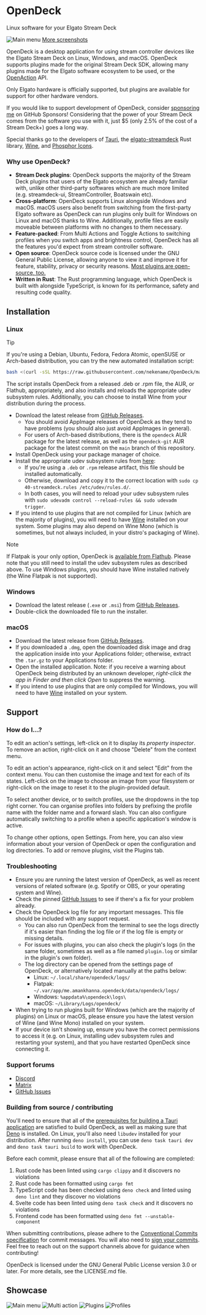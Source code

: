 # OpenDeck

Linux software for your Elgato Stream Deck

![Main menu](.github/readme/mainmenu.png)
[More screenshots](#showcase)

OpenDeck is a desktop application for using stream controller devices like the Elgato Stream Deck on Linux, Windows, and macOS. OpenDeck supports plugins made for the original Stream Deck SDK, allowing many plugins made for the Elgato software ecosystem to be used, or the [OpenAction](https://openaction.amankhanna.me/) API.

Only Elgato hardware is officially supported, but plugins are available for support for other hardware vendors.

If you would like to support development of OpenDeck, consider [sponsoring me](https://github.com/sponsors/nekename) on GitHub Sponsors! Considering that the power of your Stream Deck comes from the software you use with it, just $5 (only 2.5% of the cost of a Stream Deck+) goes a long way.

Special thanks go to the developers of [Tauri](https://github.com/tauri-apps/tauri), the [elgato-streamdeck](https://github.com/OpenActionAPI/rust-elgato-streamdeck) Rust library, [Wine](https://www.winehq.org/), and [Phosphor Icons](https://phosphoricons.com/).

### Why use OpenDeck?

- **Stream Deck plugins**: OpenDeck supports the majority of the Stream Deck plugins that users of the Elgato ecosystem are already familiar with, unlike other third-party softwares which are much more limited (e.g. streamdeck-ui, StreamController, Boatswain etc).
- **Cross-platform**: OpenDeck supports Linux alongside Windows and macOS. macOS users also benefit from switching from the first-party Elgato software as OpenDeck can run plugins only built for Windows on Linux and macOS thanks to Wine. Additionally, profile files are easily moveable between platforms with no changes to them necessary.
- **Feature-packed**: From Multi Actions and Toggle Actions to switching profiles when you switch apps and brightness control, OpenDeck has all the features you'd expect from stream controller software.
- **Open source**: OpenDeck source code is licensed under the GNU General Public License, allowing anyone to view it and improve it for feature, stability, privacy or security reasons. [Most plugins are open-source, too.](https://marketplace.rivul.us/)
- **Written in Rust**: The Rust programming language, which OpenDeck is built with alongside TypeScript, is known for its performance, safety and resulting code quality.

## Installation

### Linux

> [!TIP]
> If you're using a Debian, Ubuntu, Fedora, Fedora Atomic, openSUSE or Arch-based distribution, you can try the new automated installation script:
> ```bash
> bash <(curl -sSL https://raw.githubusercontent.com/nekename/OpenDeck/main/install_opendeck.sh)
> ```
> The script installs OpenDeck from a released .deb or .rpm file, the AUR, or Flathub, appropriately, and also installs and reloads the appropriate udev subsystem rules. Additionally, you can choose to install Wine from your distribution during the process.

- Download the latest release from [GitHub Releases](https://github.com/nekename/OpenDeck/releases/latest).
	- You should avoid AppImage releases of OpenDeck as they tend to have problems (you should also just avoid AppImages in general).
	- For users of Arch-based distributions, there is the `opendeck` AUR package for the latest release, as well as the `opendeck-git` AUR package for the latest commit on the `main` branch of this repository.
- Install OpenDeck using your package manager of choice.
- Install the appropriate udev subsystem rules from [here](https://raw.githubusercontent.com/OpenActionAPI/rust-elgato-streamdeck/main/40-streamdeck.rules):
	- If you're using a `.deb` or `.rpm` release artifact, this file should be installed automatically.
	- Otherwise, download and copy it to the correct location with `sudo cp 40-streamdeck.rules /etc/udev/rules.d/`.
	- In both cases, you will need to reload your udev subsystem rules with `sudo udevadm control --reload-rules && sudo udevadm trigger`.
- If you intend to use plugins that are not compiled for Linux (which are the majority of plugins), you will need to have [Wine](https://www.winehq.org/) installed on your system. Some plugins may also depend on Wine Mono (which is sometimes, but not always included, in your distro's packaging of Wine).

> [!NOTE]
> If Flatpak is your only option, OpenDeck is [available from Flathub](https://flathub.org/apps/me.amankhanna.opendeck). Please note that you still need to install the udev subsystem rules as described above. To use Windows plugins, you should have Wine installed natively (the Wine Flatpak is not supported).

### Windows

- Download the latest release (`.exe` or `.msi`) from [GitHub Releases](https://github.com/nekename/OpenDeck/releases/latest).
- Double-click the downloaded file to run the installer.

### macOS

- Download the latest release from [GitHub Releases](https://github.com/nekename/OpenDeck/releases/latest).
- If you downloaded a `.dmg`, open the downloaded disk image and drag the application inside into your Applications folder; otherwise, extract the `.tar.gz` to your Applications folder.
- Open the installed application. Note: if you receive a warning about OpenDeck being distributed by an unknown developer, *right-click the app in Finder and then click Open* to suppress the warning.
- If you intend to use plugins that are only compiled for Windows, you will need to have [Wine](https://www.winehq.org/) installed on your system.

## Support

### How do I...?

To edit an action's settings, left-click on it to display its *property inspector*. To remove an action, right-click on it and choose "Delete" from the context menu.

To edit an action's appearance, right-click on it and select "Edit" from the context menu. You can then customise the image and text for each of its states. Left-click on the image to choose an image from your filesystem or right-click on the image to reset it to the plugin-provided default.

To select another device, or to switch profiles, use the dropdowns in the top right corner. You can organise profiles into folders by prefixing the profile name with the folder name and a forward slash. You can also configure automatically switching to a profile when a specific application's window is active.

To change other options, open Settings. From here, you can also view information about your version of OpenDeck or open the configuration and log directories. To add or remove plugins, visit the Plugins tab.

### Troubleshooting

- Ensure you are running the latest version of OpenDeck, as well as recent versions of related software (e.g. Spotify or OBS, or your operating system and Wine).
- Check the pinned [GitHub Issues](https://github.com/nekename/OpenDeck/issues) to see if there's a fix for your problem already.
- Check the OpenDeck log file for any important messages. This file should be included with any support request.
	- You can also run OpenDeck from the terminal to see the logs directly if it's easier than finding the log file or if the log file is empty or missing details.
	- For issues with plugins, you can also check the plugin's logs (in the same folder, sometimes as well as a file named `plugin.log` or similar in the plugin's own folder).
	- The log directory can be opened from the settings page of OpenDeck, or alternatively located manually at the paths below:
		- Linux: `~/.local/share/opendeck/logs/`
		- Flatpak: `~/.var/app/me.amankhanna.opendeck/data/opendeck/logs/`
		- Windows: `%appdata%\opendeck\logs\`
		- macOS: `~/Library/Logs/opendeck/`
- When trying to run plugins built for Windows (which are the majority of plugins) on Linux or macOS, please ensure you have the latest version of Wine (and Wine Mono) installed on your system.
- If your device isn't showing up, ensure you have the correct permissions to access it (e.g. on Linux, installing udev subsystem rules and restarting your system), and that you have restarted OpenDeck since connecting it.

### Support forums

- [Discord](https://discord.gg/26Nf8rHvaj)
- [Matrix](https://matrix.to/#/#opendeck:matrix.org)
- [GitHub Issues](https://github.com/nekename/OpenDeck/issues)

### Building from source / contributing

You'll need to ensure that all of the [prerequisites for building a Tauri application](https://tauri.app/start/prerequisites) are satisfied to build OpenDeck, as well as making sure that [Deno](https://deno.com/) is installed. On Linux, you'll also need `libudev` installed for your distribution. After running `deno install`, you can use `deno task tauri dev` and `deno task tauri build` to work with OpenDeck.

Before each commit, please ensure that all of the following are completed:
1. Rust code has been linted using `cargo clippy` and it discovers no violations
2. Rust code has been formatted using `cargo fmt`
3. TypeScript code has been checked using `deno check` and linted using `deno lint` and they discover no violations
4. Svelte code has been linted using `deno task check` and it discovers no violations
5. Frontend code has been formatted using `deno fmt --unstable-component`

When submitting contributions, please adhere to the [Conventional Commits specification](https://conventionalcommits.org/) for commit messages. You will also need to [sign your commits](https://docs.github.com/en/authentication/managing-commit-signature-verification/signing-commits). Feel free to reach out on the support channels above for guidance when contributing!

OpenDeck is licensed under the GNU General Public License version 3.0 or later. For more details, see the LICENSE.md file.

## Showcase

![Main menu](.github/readme/mainmenu.png)
![Multi action](.github/readme/multiaction.png)
![Plugins](.github/readme/plugins.png)
![Profiles](.github/readme/profiles.png)
